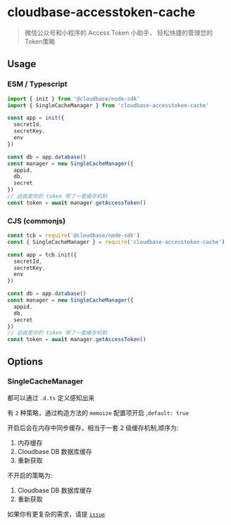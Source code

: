 # cloudbase-accesstoken-cache

> 微信公众号和小程序的 Access Token 小助手， 轻松快捷的管理您的Token策略

## Usage

### ESM / Typescript

```ts
import { init } from '@cloudbase/node-sdk'
import { SingleCacheManager } from 'cloudbase-accesstoken-cache'

const app = init({
  secretId,
  secretKey,
  env
})

const db = app.database()
const manager = new SingleCacheManager({
  appid,
  db,
  secret
})
// 这就是你的 token 带了一套缓存机制
const token = await manager.getAccessToken()
```

### CJS (commonjs)

```js
const tcb = require('@cloudbase/node-sdk')
const { SingleCacheManager } = require('cloudbase-accesstoken-cache')

const app = tcb.init({
  secretId,
  secretKey,
  env
})

const db = app.database()
const manager = new SingleCacheManager({
  appid,
  db,
  secret
})
// 这就是你的 token 带了一套缓存机制
const token = await manager.getAccessToken()
```

## Options

### SingleCacheManager

都可以通过 `.d.ts` 定义感知出来

有 `2` 种策略，通过构造方法的 `memoize` 配置项开启 ,`default: true`

开启后会在内存中同步缓存，相当于一套 2 级缓存机制,顺序为:

1. 内存缓存
2. Cloudbase DB 数据库缓存
3. 重新获取

不开启的策略为:

1. Cloudbase DB 数据库缓存
2. 重新获取

如果你有更复杂的需求，请提 [`issue`](https://github.com/sonofmagic/cloudbase-accesstoken-cache/issues)

